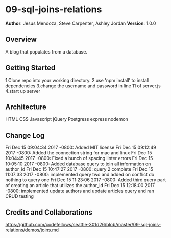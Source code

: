 # 09-sql-joins-relations

**Author**: Jesus Mendoza, Steve Carpenter, Ashley Jordan
**Version**: 1.0.0

## Overview
A blog that populates from a database.

## Getting Started
1.Clone repo into your working directory.
2.use 'npm install' to install dependencies
3.change the username and password in line 11 of server.js
4.start up server

## Architecture
HTML
CSS
Javascript
jQuery
Postgress
express
nodemon



## Change Log
Fri Dec 15 09:04:34 2017 -0800: Added MIT license
Fri Dec 15 09:12:49 2017 -0800: Added the connection string for mac and linux
Fri Dec 15 10:04:45 2017 -0800: Fixed a bunch of spacing linter errors
Fri Dec 15 10:05:10 2017 -0800: Added database query to join all information on author_id
Fri Dec 15 10:47:27 2017 -0800: query 2 complete
Fri Dec 15 11:07:33 2017 -0800: implemented query two and added on conflict do nothing to query one
Fri Dec 15 11:23:06 2017 -0800: Added third query part of creating an article that utilizes the author_id
Fri Dec 15 12:18:00 2017 -0800: implemented update authors and update articles query and ran CRUD testing

## Credits and Collaborations
https://github.com/codefellows/seattle-301d26/blob/master/09-sql-joins-relations/demos/joins.md
